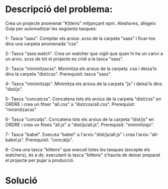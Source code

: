 # Descripció del problema:
Crea un projecte anomenat "Kittens" mitjançant npm. Aleshores, afegeix Gulp per automatitzar les següents tasques:

1- Tasca "sass". Compilar els arxius .scss de la carpeta "sass" i ficar-los dins una carpeta anomenada "css"

2- Tasca "sass:watch". Crea un watcher que vigili que quan hi ha un canvi a un arxiu .scss de tot el projecte es cridi a la tasca "sass".

3- Tasca "minimitzacss". Minimitza els arxius de la carpeta .css i deixa'ls dins la carpeta "dist/css". Prerequisit: tasca "sass".

4- Tasca "minimitzajs". Minimitza els arxius de la carpeta "js" i deixa'ls dins "dist/js".

5- Tasca "concatcss". Concatena tots els arxius de la carpeta "dist/css" en ORDRE i crea un fitxer "all.css" a "dist/css/all.css". Prerequisit: "minimitzacss"

6- Tasca "concatjs". Concatena tots els arxius de la carpeta "dist/js" en ORDRE i crea un fitxes "all.js" a "dist/js/all.js". Prerequisit: "minimitzajs".

7- Tasca "babel". Executa "babel" a l'arxiu "dist/js/all.js" i crea l'arxiu "all-babel.js". Prerequisit: "concatjs".

8- Crea una tasca "kittens" que executi totes les tasques (excepte els watchers), és a dir, executant la tasca "kittens" s'hauria de deixar preparat el projecte per pujar a producció.

# Solució
